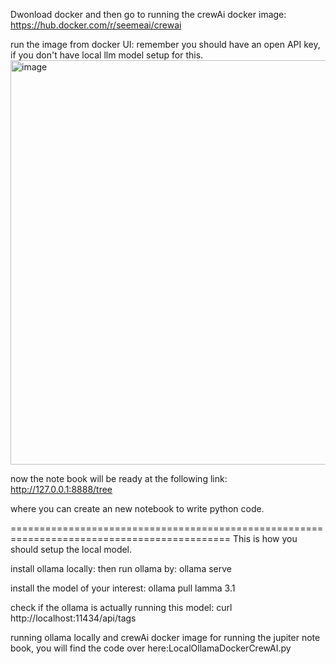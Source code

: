 Dwonload docker and then go to running the crewAi docker image: https://hub.docker.com/r/seemeai/crewai

run the image from docker UI: remember you should have an open API key, if you don't have local llm model setup for this.
<img width="616" height="647" alt="image" src="https://github.com/user-attachments/assets/bce829c1-a1b9-4c99-9fc0-a20460848765" />


now the note book will be ready at the following link:
http://127.0.0.1:8888/tree

where you can create an new notebook to write python code.

============================================================================================
This is how you should setup the local model.

install ollama locally: 
then run ollama by: ollama serve

install the model of your interest:
ollama pull lamma 3.1

check if the ollama is actually running this model:
curl http://localhost:11434/api/tags

running ollama locally and crewAi docker image for running the jupiter note book, you will find the code over here:LocalOllamaDockerCrewAI.py 
